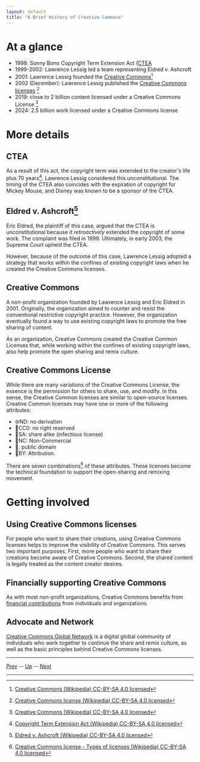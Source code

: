 ```yaml
---
layout: default
title: "A Brief History of Creative Commons" 
---
```


# At a glance

* 1998: Sonny Bono Copyright Term Extension Act ([CTEA](#CETA)
* 1999-2002: Lawrence Lessig led a team representing Eldred v. Ashcroft
* 2001: Lawrence Lessig founded the [Creative Commons](#creative-commons)[^2]
* 2002 (December): Lawrence Lessig published the [Creative Commons licenses](#creative-common-license) [^3]
* 2019: close to 2 billion content licensed under a Creative Commons License [^2]
* 2024: 2.5 billion work licensed under a Creative Commons license

# More details

## CTEA

As a result of this act, the copyright term was extended to the creator's life plus 70 years[^1]. Lawrence Lessig considered this unconstitutional. The timing of the CTEA also coincides with the expiration of copyright for Mickey Mouse, and Disney was known to be a sponsor of the CTEA.

## Eldred v. Ashcroft[^5]

Eric Eldred, the plaintiff of this case, argued that the CTEA is unconstitutional because it *retroactively* extended the copyright of some work. The complaint was filed in 1999. Ultimately, in early 2003, the Supreme Court upheld the CTEA. 

However, because of the outcome of this case, Lawrence Lessig adopted a strategy that works within the confines of existing copyright laws when he created the Creative Commons licenses. 

## Creative Commons

A non-profit organization founded by Lawrence Lessig and Eric Eldred in 2001. Originally, the organization aimed to counter and resist the conventional restrictive copyright practice. However, the organization eventually found a way to use existing copyright laws to promote the free sharing of content.

As an organization, Creative Commons created the Creative Common Licenses that, while working within the confines of existing copyright laws, also help promote the open sharing and remix culture.

## Creative Commons License

While there are many variations of the Creative Commons License, the essence is the permission for others to share, use, and modify. In this sense, the Creative Common licenses are similar to open-source licenses. Creative Common licenses may have one or more of the following attributes:

* ⊜ND: no derivation
* 🄍CC0: no right reserved
* 🄎SA: share alike (infectious license)
* 🄏NC: Non-Commercial
* 🅮: public domain
* 🅯BY: Attribution.

There are seven combinations[^4] of these attributes. These licenses become the technical foundation to support the open-sharing and remixing movement.

# Getting involved

## Using Creative Commons licenses

For people who want to share their creations, using Creative Commons licenses helps to improve the visibility of Creative Commons. This serves two important purposes. First, more people who want to share their creations become aware of Creative Commons. Second, the shared content is legally treated as the content creator desires.

## Financially supporting Creative Commons

As with most non-profit organizations, Creative Commons benefits from [financial contributions](https://creativecommons.org/support-cc/) from individuals and organizations.

## Advocate and Network

[Creative Commons Global Network](https://network.creativecommons.org/) is a digital global community of individuals who work together to continue the share and remix culture, as well as the basic principles behind Creative Commons licenses.

[^1]: [Copyright Term Extension Act (Wikipedia) CC-BY-SA 4.0 licensed](https://en.wikipedia.org/wiki/Copyright_Term_Extension_Act)
[^2]: [Creative Commons (Wikipedia)  CC-BY-SA 4.0 licensed](https://en.wikipedia.org/wiki/Creative_Commons)
[^3]: [Creative Commons license (Wikipedia) CC-BY-SA 4.0 licensed](https://en.wikipedia.org/wiki/Creative_Commons_license)
[^4]: [Creative Commons license - Types of licenses (Wikipedia) CC-BY-SA 4.0 licensed](https://en.wikipedia.org/wiki/Creative_Commons_license#Types_of_licenses)
[^5]: [Eldred v. Ashcroft (Wikipedia) CC-BY-SA 4.0 licensed](https://en.wikipedia.org/wiki/Eldred_v._Ashcroft)

---

[Prev](0423.md) -- [Up](../README.md) -- [Next](0425.md)

---

